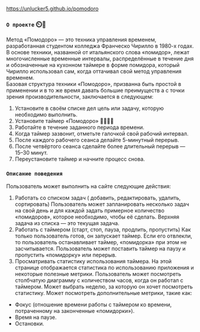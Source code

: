 https://unlucker5.github.io/pomodoro

### `О проекте` ⏲️🍅

Метод «Помодоро» — это техника управления временем, разработанная студентом 
колледжа Франческо Чирилло в 1980-х годах. В основе техники, названной от 
итальянского слова «помидор», лежат многочисленные временные интервалы, 
распределённые в течение дня и обозначенные на кухонном таймере в форме помидора, 
который Чирилло использовал сам, когда оттачивал свой метод управления временем.  
Базовая структура техники «Помодоро», призванна быть простой в применении и в то 
же время давать большие преимуществ а с точки зрения производительности, заключается в следующем: 

1) Установите в своём списке дел цель или задачу, которую необходимо выполнить.  
2) Установите таймер «Помодоро» 🍅🍅🍅🍅
3) Работайте в течение заданного периода времени.  
4) Когда таймер зазвонит, отметьте галочкой свой рабочий интервал.  
5) После каждого рабочего сеанса делайте 5-минутный перерыв.  
6) После четвёртого сеанса сделайте более длительный перерыв — 15–30 минут.  
7) Переустановите таймер и начните процесс снова.
   
### `Описание поведения`

Пользователь может выполнить на сайте следующие действия:
1) Работать со списком задач ( добавить, редактировать, удалить, сортировать)
Пользователь может запланировать несколько задач на свой день и для каждой 
задать примерное количество «помидоров», которое необходимо, чтобы её 
сделать. Верхняя задача из списка — это текущая задача.
2) Работать с таймером (старт, стоп, пауза, продлить, пропустить)
Как только пользователь готов, он запускает таймер. Если его отвлекли, то 
пользователь останавливает таймер, «помидорка» при этом не засчитывается. 
Пользователь может поставить таймер на паузу и пропустить «помидорку» или перерыв.
3) Просматривать статистику использования таймера.
На этой странице отображается статистика по использованию приложения и 
некоторые полезные метрики. Пользователь может посмотреть столбчатую 
диаграмму с количеством часов, когда он работал с таймером. Может выбрать 
неделю, за которую он хочет посмотреть статистику. Может посмотреть дополнительные метрики, такие как:
* Фокус (отношение времени работы с таймером ко времени, потраченному на законченные «помидорки»).  
* Время на паузе.  
* Остановки.



